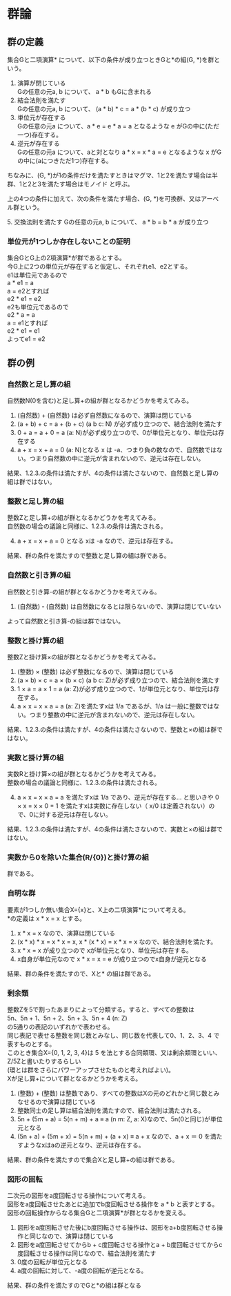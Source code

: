 # 群論

## 群の定義
集合Gと二項演算\* について、以下の条件が成り立つときGと\*の組(G, *)を群という。

1. 演算が閉じている  
   Gの任意の元a, b について、 a \* b もGに含まれる 
2. 結合法則を満たす  
   Gの任意の元a, b について、 (a \* b) \* c = a \* (b \* c) が成り立つ
3. 単位元が存在する  
   Gの任意の元a について、a \* e = e \* a = a となるような e がGの中に(ただ一つ)存在する。
4. 逆元が存在する  
   Gの任意の元a について、aと対となり a \* x = x \* a = e となるような x がGの中に(aにつきただ1つ)存在する。

ちなみに、(G, *)が1の条件だけを満たすときはマグマ、1と2を満たす場合は半群、1と2と3を満たす場合はモノイド と呼ぶ。

上の4つの条件に加えて、次の条件を満たす場合、(G, *)を可換群、又はアーベル群という。

5\. 交換法則を満たす
Gの任意の元a, b について、 a \* b = b \* a が成り立つ

### 単位元が1つしか存在しないことの証明

集合GとG上の2項演算\*が群であるとする。  
今G上に2つの単位元が存在すると仮定し、それぞれe1、e2とする。  
e1は単位元であるので  
a \* e1 = a  
a = e2とすれば  
e2 \* e1 = e2  
e2も単位元であるので  
e2 \* a = a  
a = e1とすれば  
e2 \* e1 = e1  
よってe1 = e2  

## 群の例

### 自然数と足し算の組
自然数N(0を含む)と足し算+の組が群となるかどうかを考えてみる。

1. (自然数) + (自然数) は必ず自然数になるので、演算は閉じている
2. (a + b) + c = a + (b + c) (a b c: N) が必ず成り立つので、結合法則を満たす
3. 0 + a = a + 0 = a (a: N)が必ず成り立つので、0が単位元となり、単位元は存在する
4. a + x = x + a = 0 (a: N)となる x は -a、つまり負の数なので、自然数ではない。つまり自然数の中に逆元が含まれないので、逆元は存在しない。

結果、1.2.3.の条件は満たすが、4の条件は満たさないので、自然数と足し算の組は群ではない。

### 整数と足し算の組
整数Zと足し算+の組が群となるかどうかを考えてみる。  
自然数の場合の議論と同様に、1.2.3.の条件は満たされる。  

4. a + x = x + a = 0 となる xは -a なので、逆元は存在する。

結果、群の条件を満たすので整数と足し算の組は群である。

### 自然数と引き算の組
自然数と引き算-の組が群となるかどうかを考えてみる。

1. (自然数) - (自然数) は自然数になるとは限らないので、演算は閉じていない

よって自然数と引き算-の組は群ではない。

### 整数と掛け算の組
整数Zと掛け算×の組が群となるかどうかを考えてみる。

1. (整数) × (整数) は必ず整数になるので、演算は閉じている
2. (a × b) × c = a × (b × c) (a b c: Z)が必ず成り立つので、結合法則を満たす
3. 1 × a = a × 1 = a (a: Z)が必ず成り立つので、1が単位元となり、単位元は存在する。
4. a × x = x × a = a (a: Z)を満たすxは 1/a であるが、1/a は一般に整数ではない。つまり整数の中に逆元が含まれないので、逆元は存在しない。

結果、1.2.3.の条件は満たすが、4の条件は満たさないので、整数と×の組は群ではない。

### 実数と掛け算の組
実数Rと掛け算×の組が群となるかどうかを考えてみる。  
整数の場合の議論と同様に、1.2.3.の条件は満たされる。

4. a × x = x × a = a を満たすxは 1/a であり、逆元が存在する… と思いきや
   0 × x = x × 0 = 1 を満たすxは実数に存在しない（ x/0 は定義されない）ので、0に対する逆元は存在しない。

結果、1.2.3.の条件は満たすが、4の条件は満たさないので、実数と×の組は群ではない。

### 実数から0を除いた集合(R/{0})と掛け算の組
群である。

### 自明な群
要素が1つしか無い集合X={x}と、X上の二項演算\*について考える。  
\*の定義は x \* x = x とする。

1. x \* x = x なので、演算は閉じている
2. (x \* x) \* x = x \* x = x, x \* (x \* x) = x \* x = x なので、結合法則を満たす。
3. x \* x = x が成り立つので xが単位元となり、単位元は存在する。
4. x自身が単位元なので x \* x = x = e が成り立つのでx自身が逆元となる

結果、群の条件を満たすので、Xと\* の組は群である。

### 剰余類
整数Zを5で割ったあまりによって分類する。すると、すべての整数は  
5n、5n + 1、5n + 2、5n + 3、5n + 4 (n: Z)  
の5通りの表記のいずれかで表わせる。  
同じ表記で表せる整数を同じ数とみなし、同じ数を代表して0、1、2、3、4 で表すものとする。  
このとき集合X={0, 1, 2, 3, 4}は 5 を法とする合同類環、又は剰余類環といい、Z/5Zと書いたりするらしい  
(環とは群をさらにパワーアップさせたものと考えればよい)。  
Xが足し算+について群となるかどうかを考える。  

1. (整数) + (整数) は整数であり、すべての整数はXの元のどれかと同じ数とみなせるので演算は閉じている
2. 整数同士の足し算は結合法則を満たすので、結合法則は満たされる。
3. 5n + (5m + a) = 5(n + m) + a ≡ a (n m: Z, a: X)なので、5n(0と同じ)が単位元となる
4. (5n + a) + (5m + x) = 5(n + m) + (a + x) ≡ a + x なので、a + x ＝ 0 を満たすようなxはaの逆元となり、逆元は存在する。

結果、群の条件を満たすので集合Xと足し算+の組は群である。

### 図形の回転
二次元の図形をa度回転させる操作について考える。  
図形をa度回転させたあとに追加でb度回転させる操作を a \* b と表すとする。  
図形の回転操作からなる集合Gと二項演算\*が群となるかを変える。  

1. 図形をa度回転させた後にb度回転させる操作は、図形をa+b度回転させる操作と同じなので、演算は閉じている
2. 図形をa度回転させてからb + c度回転させる操作とa + b度回転させてからc度回転させる操作は同じなので、結合法則を満たす
3. 0度の回転が単位元となる
4. a度の回転に対して、-a度の回転が逆元となる。

結果、群の条件を満たすのでGと\*の組は群となる
